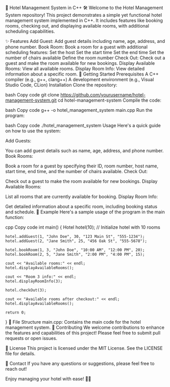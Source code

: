 🏨 Hotel Management System in C++ 🛠️
Welcome to the Hotel Management System repository! This project demonstrates a simple yet functional hotel management system implemented in C++. It includes features like booking rooms, checking out, and displaying available rooms, with additional scheduling capabilities.

✨ Features
Add Guest: Add guest details including name, age, address, and phone number.
Book Room: Book a room for a guest with additional scheduling features:
Set the host
Set the start time
Set the end time
Set the number of chairs available
Define the room number
Check Out: Check out a guest and make the room available for new bookings.
Display Available Rooms: View all available rooms.
Display Room Info: View detailed information about a specific room.
🚀 Getting Started
Prerequisites
A C++ compiler (e.g., g++, clang++)
A development environment (e.g., Visual Studio Code, CLion)
Installation
Clone the repository:

bash
Copy code
git clone https://github.com/yourusername/hotel-management-system.git
cd hotel-management-system
Compile the code:

bash
Copy code
g++ -o hotel_management_system main.cpp
Run the program:

bash
Copy code
./hotel_management_system
Usage
Here's a quick guide on how to use the system:

Add Guests:

You can add guest details such as name, age, address, and phone number.
Book Rooms:

Book a room for a guest by specifying their ID, room number, host name, start time, end time, and the number of chairs available.
Check Out:

Check out a guest to make the room available for new bookings.
Display Available Rooms:

List all rooms that are currently available for booking.
Display Room Info:

Get detailed information about a specific room, including booking status and schedule.
📝 Example
Here's a sample usage of the program in the main function:

cpp
Copy code
int main() {
    Hotel hotel(10); // Initialize hotel with 10 rooms

    hotel.addGuest(1, "John Doe", 30, "123 Main St", "555-1234");
    hotel.addGuest(2, "Jane Smith", 25, "456 Oak St", "555-5678");

    hotel.bookRoom(1, 3, "John Doe", "10:00 AM", "12:00 PM", 20);
    hotel.bookRoom(2, 5, "Jane Smith", "2:00 PM", "4:00 PM", 15);

    cout << "Available rooms:" << endl;
    hotel.displayAvailableRooms();

    cout << "Room 3 info:" << endl;
    hotel.displayRoomInfo(3);

    hotel.checkOut(3);

    cout << "Available rooms after checkout:" << endl;
    hotel.displayAvailableRooms();

    return 0;
}
📂 File Structure
main.cpp: Contains the main code for the hotel management system.
👥 Contributing
We welcome contributions to enhance the features and capabilities of this project! Please feel free to submit pull requests or open issues.

📜 License
This project is licensed under the MIT License. See the LICENSE file for details.

💬 Contact
If you have any questions or suggestions, please feel free to reach out!

Enjoy managing your hotel with ease! 🏨✨
